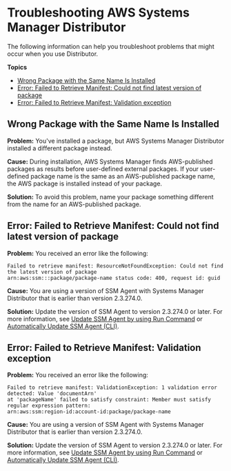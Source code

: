 # Troubleshooting AWS Systems Manager Distributor<a name="distributor-troubleshooting"></a>

The following information can help you troubleshoot problems that might occur when you use Distributor\.

**Topics**
+ [Wrong Package with the Same Name Is Installed](#distributor-tshoot-1)
+ [Error: Failed to Retrieve Manifest: Could not find latest version of package](#distributor-tshoot-2)
+ [Error: Failed to Retrieve Manifest: Validation exception](#distributor-tshoot-3)

## Wrong Package with the Same Name Is Installed<a name="distributor-tshoot-1"></a>

**Problem:** You've installed a package, but AWS Systems Manager Distributor installed a different package instead\.

**Cause:** During installation, AWS Systems Manager finds AWS\-published packages as results before user\-defined external packages\. If your user\-defined package name is the same as an AWS\-published package name, the AWS package is installed instead of your package\.

**Solution:** To avoid this problem, name your package something different from the name for an AWS\-published package\.

## Error: Failed to Retrieve Manifest: Could not find latest version of package<a name="distributor-tshoot-2"></a>

**Problem:** You received an error like the following:

```
Failed to retrieve manifest: ResourceNotFoundException: Could not find the latest version of package 
arn:aws:ssm:::package/package-name status code: 400, request id: guid
```

**Cause:** You are using a version of SSM Agent with Systems Manager Distributor that is earlier than version 2\.3\.274\.0\.

**Solution:** Update the version of SSM Agent to version 2\.3\.274\.0 or later\. For more information, see [Update SSM Agent by using Run Command](rc-console.md#rc-console-agentexample) or [Automatically Update SSM Agent \(CLI\)](sysman-state-cli.md)\.

## Error: Failed to Retrieve Manifest: Validation exception<a name="distributor-tshoot-3"></a>

**Problem:** You received an error like the following:

```
Failed to retrieve manifest: ValidationException: 1 validation error detected: Value 'documentArn'
at 'packageName' failed to satisfy constraint: Member must satisfy regular expression pattern:
arn:aws:ssm:region-id:account-id:package/package-name
```

**Cause:** You are using a version of SSM Agent with Systems Manager Distributor that is earlier than version 2\.3\.274\.0\.

**Solution:** Update the version of SSM Agent to version 2\.3\.274\.0 or later\. For more information, see [Update SSM Agent by using Run Command](rc-console.md#rc-console-agentexample) or [Automatically Update SSM Agent \(CLI\)](sysman-state-cli.md)\.
